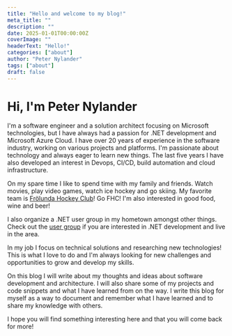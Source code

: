 ```yaml
---
title: "Hello and welcome to my blog!"
meta_title: ""
description: ""
date: 2025-01-01T00:00:00Z
coverImage: ""
headerText: "Hello!"
categories: ["about"]
author: "Peter Nylander"
tags: ["about"]
draft: false
---
```


# Hi, I'm Peter Nylander
I'm a software engineer and a solution architect focusing on Microsoft technologies, but I have always had a passion for .NET development and Microsoft Azure Cloud. I have over 20 years of experience in the software industry, working on various projects and platforms. I'm passionate about technology and always eager to learn new things. The last five years I have also developed an interest in Devops, CI/CD, build automation and cloud infrastructure.

On my spare time I like to spend time with my family and friends. Watch movies, play video games, watch ice hockey and go skiing. My favorite team is [Frölunda Hockey Club](https://www.frolundahockey.com/)! Go FHC!
I'm also interested in good food, wine and beer!

I also organize a .NET user group in my hometown amongst other things. Check out the [user group](https://www.meetup.com/net-skane/) if you are interested in .NET development and live in the area.

In my job I focus on technical solutions and researching new technologies! This is what I love to do and I'm always looking for new challenges and opportunities to grow and develop my skills. 

On this blog I will write about my thoughts and ideas about software development and architecture. I will also share some of my projects and code snippets and what I have learned from on the way. 
I write this blog for myself as a way to document and remember what I have learned and to share my knowledge with others.

I hope you will find something interesting here and that you will come back for more!

